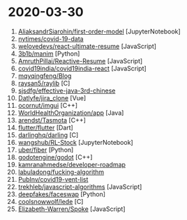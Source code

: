 # 2020-03-30

1. [AliaksandrSiarohin/first-order-model](https://github.com/AliaksandrSiarohin/first-order-model "This repository contains the source code for the paper First Order Motion Model for Image Animation") [JupyterNotebook]
2. [nytimes/covid-19-data](https://github.com/nytimes/covid-19-data "An ongoing repository of data on coronavirus cases and deaths in the U.S.") 
3. [welovedevs/react-ultimate-resume](https://github.com/welovedevs/react-ultimate-resume "💼 🎨 A modern software developer resume built with React and JSONResume") [JavaScript]
4. [3b1b/manim](https://github.com/3b1b/manim "Animation engine for explanatory math videos") [Python]
5. [AmruthPillai/Reactive-Resume](https://github.com/AmruthPillai/Reactive-Resume "A one-of-a-kind resume builder that keeps your privacy in mind. Completely secure, customizable, portable, open-source and free forever. Try it out today!") [JavaScript]
6. [covid19india/covid19india-react](https://github.com/covid19india/covid19india-react "📊 Source code of the main website") [JavaScript]
7. [mqyqingfeng/Blog](https://github.com/mqyqingfeng/Blog "冴羽写博客的地方，预计写四个系列：JavaScript深入系列、JavaScript专题系列、ES6系列、React系列。") 
8. [raysan5/raylib](https://github.com/raysan5/raylib "A simple and easy-to-use library to enjoy videogames programming") [C]
9. [sjsdfg/effective-java-3rd-chinese](https://github.com/sjsdfg/effective-java-3rd-chinese "effective-java-3rd 中文版 https://sjsdfg.github.io/effective-java-3rd-chinese") 
10. [Datlyfe/jira_clone](https://github.com/Datlyfe/jira_clone "A Jira clone built with Vuejs & Nodejs/Graphql") [Vue]
11. [ocornut/imgui](https://github.com/ocornut/imgui "Dear ImGui: Bloat-free Immediate Mode Graphical User interface for C++ with minimal dependencies") [C++]
12. [WorldHealthOrganization/app](https://github.com/WorldHealthOrganization/app "World Health Organization App") [Java]
13. [arendst/Tasmota](https://github.com/arendst/Tasmota "Alternative firmware for ESP8266 with easy configuration using webUI, OTA updates, automation using timers or rules, expandability and entirely local control over MQTT, HTTP, Serial or KNX") [C++]
14. [flutter/flutter](https://github.com/flutter/flutter "Flutter makes it easy and fast to build beautiful mobile apps.") [Dart]
15. [darlinghq/darling](https://github.com/darlinghq/darling "Darwin/macOS emulation layer for Linux") [C]
16. [wangshub/RL-Stock](https://github.com/wangshub/RL-Stock "📈 如何用深度强化学习自动炒股") [JupyterNotebook]
17. [uber/fiber](https://github.com/uber/fiber "Distributed Computing for AI Made Simple") [Python]
18. [godotengine/godot](https://github.com/godotengine/godot "Godot Engine – Multi-platform 2D and 3D game engine") [C++]
19. [kamranahmedse/developer-roadmap](https://github.com/kamranahmedse/developer-roadmap "Roadmap to becoming a web developer in 2020") 
20. [labuladong/fucking-algorithm](https://github.com/labuladong/fucking-algorithm "手把手撕LeetCode题目，扒各种算法套路的裤子。English version supported! Crack LeetCode, not only how, but also why.") 
21. [PubInv/covid19-vent-list](https://github.com/PubInv/covid19-vent-list "A list projects to make emergency ventilators in response to COVID-19, focusing on free-libre open source") 
22. [trekhleb/javascript-algorithms](https://github.com/trekhleb/javascript-algorithms "📝 Algorithms and data structures implemented in JavaScript with explanations and links to further readings") [JavaScript]
23. [deepfakes/faceswap](https://github.com/deepfakes/faceswap "Deepfakes Software For All") [Python]
24. [coolsnowwolf/lede](https://github.com/coolsnowwolf/lede "Lean's OpenWrt source") [C]
25. [Elizabeth-Warren/Spoke](https://github.com/Elizabeth-Warren/Spoke "") [JavaScript]
